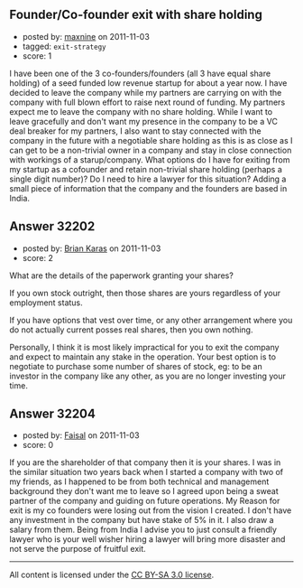 ## Founder/Co-founder exit with share holding

- posted by: [maxnine](https://stackexchange.com/users/-1/14193-maxnine) on 2011-11-03
- tagged: `exit-strategy`
- score: 1

I have been one of the 3 co-founders/founders (all 3 have equal share holding) of a seed funded low revenue startup for about a year now. I have decided to leave the company while my partners are carrying on with the company with full blown effort to raise next round of funding. My partners expect me to leave the company with no share holding. While I want to leave gracefully and don't want my presence in the company to be a VC deal breaker for my partners, I also want to stay connected with the company in the future with a negotiable share holding as this is as close as I can get to be a non-trivial owner in a company and stay in close connection with workings of a starup/company. What options do I have for exiting from my startup as a cofounder and retain non-trivial share holding (perhaps a single digit number)? Do I need to hire a lawyer for this situation? Adding a small piece of information that the company and the founders are based in India.


## Answer 32202

- posted by: [Brian Karas](https://stackexchange.com/users/-1/8465-brian-karas) on 2011-11-03
- score: 2

What are the details of the paperwork granting your shares?

If you own stock outright, then those shares are yours regardless of your employment status.

If you have options that vest over time, or any other arrangement where you do not actually current posses real shares, then you own nothing.

Personally, I think it is most likely impractical for you to exit the company and expect to maintain any stake in the operation.  Your best option is to negotiate to purchase some number of shares of stock, eg: to be an investor in the company like any other, as you are no longer investing your time.




## Answer 32204

- posted by: [Faisal](https://stackexchange.com/users/-1/12162-faisal) on 2011-11-03
- score: 0

 If you are the shareholder of that company then it is your shares. I was in the similar situation two years back when I started a company with two of my friends, as I happened to be from both technical and management background they don't want me to leave so I agreed upon being a sweat partner of the company and guiding on future operations. My Reason for exit is my co founders were losing out from the vision I created. I don't have any investment in the company but have stake of 5% in it. I also draw a salary from them. Being from India I advise you to just consult a friendly lawyer who is your well wisher hiring a lawyer will bring more disaster and not serve the purpose of fruitful exit.  



---

All content is licensed under the [CC BY-SA 3.0 license](https://creativecommons.org/licenses/by-sa/3.0/).
